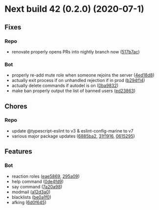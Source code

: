 # Next build 42 (0.2.0) (2020-07-1)

## Fixes

### Repo
- renovate properly opens PRs into nightly branch now ([517b7ac](https://github.com/weeb-cafe/MewChan/commit/517b7ac253927ad6245637b6e52165526907c45b))

### Bot
- properly re-add mute role when someone rejoins the server ([4ed18d8](https://github.com/weeb-cafe/MewChan/commit/4ed18d85a508f1b3329623c44da1210529fae132))
- actually exit process if on unhandled rejection if in prod ([b294f14](https://github.com/weeb-cafe/MewChan/commit/b294f14a1ffdef11f763a1680f2d23dfe0b0cb91))
- actually delete commands if autodel is on ([0ba9832](https://github.com/weeb-cafe/MewChan/commit/0ba983276ab8424640338174e0c01a5bec79993f))
- make ban properly output the list of banned users ([ed23863](https://github.com/weeb-cafe/MewChan/commit/ed23863a9f7ef4225832b5f3ef689db327cbf956))

## Chores

### Repo
- update @typescript-eslint to v3 & eslint-config-marine to v7
- various major package updates ([6885ba2](https://github.com/weeb-cafe/MewChan/commit/6885ba2cb9855ba685bba5d95ba951e29748f9dc), [31f1916](https://github.com/weeb-cafe/MewChan/commit/31f19165697f6485038d9d8d0ac5fe49d88be2bc), [0615295](https://github.com/weeb-cafe/MewChan/commit/0615295cf5a80973509c4efa28bf278cd1da577c))

## Features

### Bot
- reaction roles ([eae5869](https://github.com/weeb-cafe/MewChan/commit/eae586977a1d3bb1c581eeb3bcb4303cdf1beb44), [295a09](https://github.com/weeb-cafe/MewChan/pull/32/commits/295a096389b5070db7df75a05e525b50e96ce7f0))
- help command ([0de4fd9](https://github.com/weeb-cafe/MewChan/pull/24/commits/0de4fd92091ed51c18a558549d8be2bd02ee1d92))
- say command ([7a20a98](https://github.com/weeb-cafe/MewChan/commit/7a20a987f550fab1b4fa4f7547757b3ea343efd3))
- modmail ([a12d3a0](https://github.com/weeb-cafe/MewChan/commit/a12d3a092f2f322706694541ee2d75f29b0ff249))
- blacklists ([be0a1f0](https://github.com/weeb-cafe/MewChan/pull/30/commits/be0a1f02dec8697bc9576a75f686653bc29b51f1))
- afking ([6d0f645](https://github.com/weeb-cafe/MewChan/commit/6d0f64526c26384a0115340eaa9cc869db6b6731))

